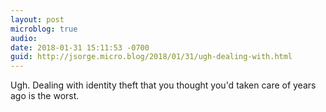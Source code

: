 ```yaml
---
layout: post
microblog: true
audio: 
date: 2018-01-31 15:11:53 -0700
guid: http://jsorge.micro.blog/2018/01/31/ugh-dealing-with.html
---
```

Ugh. Dealing with identity theft that you thought you'd taken care of years ago is the worst.
